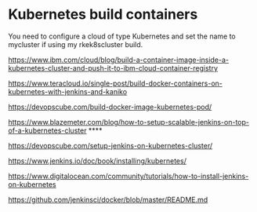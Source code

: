 # Kubernetes build containers

You need to configure a cloud of type Kubernetes and set the name to mycluster if using my rkek8scluster build.

https://www.ibm.com/cloud/blog/build-a-container-image-inside-a-kubernetes-cluster-and-push-it-to-ibm-cloud-container-registry

https://www.teracloud.io/single-post/build-docker-containers-on-kubernetes-with-jenkins-and-kaniko

https://devopscube.com/build-docker-image-kubernetes-pod/

https://www.blazemeter.com/blog/how-to-setup-scalable-jenkins-on-top-of-a-kubernetes-cluster ****

https://devopscube.com/setup-jenkins-on-kubernetes-cluster/

https://www.jenkins.io/doc/book/installing/kubernetes/

https://www.digitalocean.com/community/tutorials/how-to-install-jenkins-on-kubernetes

https://github.com/jenkinsci/docker/blob/master/README.md
